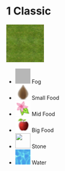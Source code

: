 # 1 Classic

<img src="background.png" width="100" height="100">

- <img src="fog@2x.png" width="40" height="40"> Fog
- <img src="foodsmall@2x.png" width="40" height="40"> Small Food
- <img src="foodmid@2x.png" width="40" height="40"> Mid Food
- <img src="foodbig@2x.png" width="40" height="40"> Big Food
- <img src="stone@2x.png" width="40" height="40"> Stone
- <img src="water@2x.png" width="40" height="40"> Water
